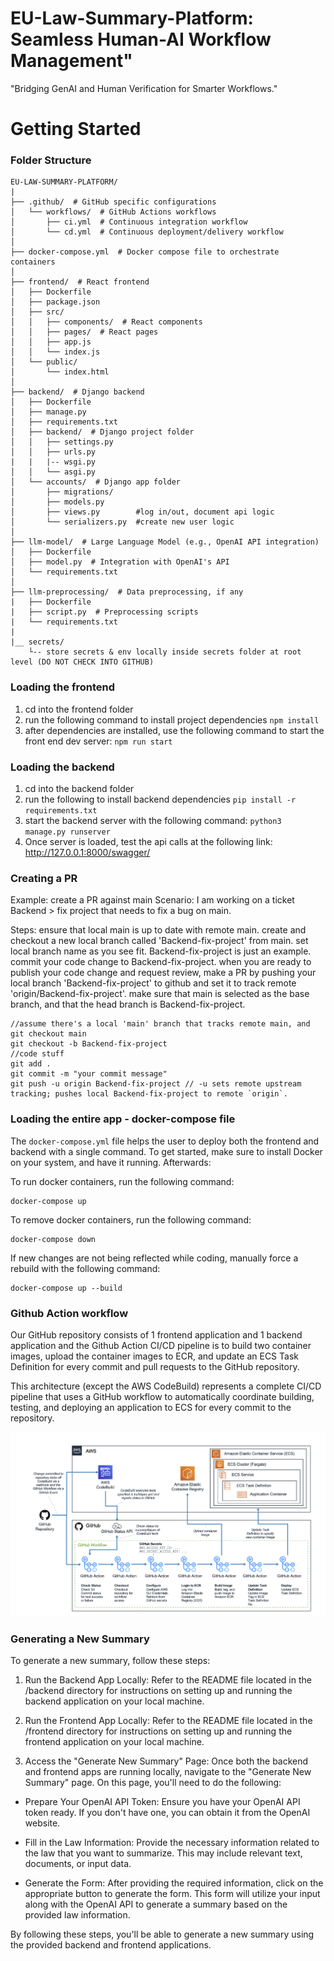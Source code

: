 # EU-Law-Summary-Platform: Seamless Human-AI Workflow Management"
"Bridging GenAI and Human Verification for Smarter Workflows."


# Getting Started
### Folder Structure
```
EU-LAW-SUMMARY-PLATFORM/
|
├── .github/  # GitHub specific configurations
│   └── workflows/  # GitHub Actions workflows
│       ├── ci.yml  # Continuous integration workflow
│       └── cd.yml  # Continuous deployment/delivery workflow
│
├── docker-compose.yml  # Docker compose file to orchestrate containers
│
├── frontend/  # React frontend
│   ├── Dockerfile
│   ├── package.json
│   ├── src/
│   │   ├── components/  # React components
│   │   ├── pages/  # React pages
│   │   ├── app.js
│   │   └── index.js
│   └── public/
│       └── index.html
│
├── backend/  # Django backend
│   ├── Dockerfile
│   ├── manage.py
│   ├── requirements.txt
│   ├── backend/  # Django project folder
│   │   ├── settings.py
│   │   ├── urls.py
|   |   |-- wsgi.py
│   │   └── asgi.py
│   └── accounts/  # Django app folder
│       ├── migrations/
│       ├── models.py
│       ├── views.py        #log in/out, document api logic
│       └── serializers.py  #create new user logic
│
├── llm-model/  # Large Language Model (e.g., OpenAI API integration)
│   ├── Dockerfile
│   ├── model.py  # Integration with OpenAI's API
│   └── requirements.txt
│
├── llm-preprocessing/  # Data preprocessing, if any
|   ├── Dockerfile
|   ├── script.py  # Preprocessing scripts
|   └── requirements.txt
|
|__ secrets/
    └-- store secrets & env locally inside secrets folder at root level (DO NOT CHECK INTO GITHUB)

```


### Loading the frontend
1. cd into the frontend folder
2. run the following command to install project dependencies
```npm install```
3. after dependencies are installed, use the following command to start the front end dev server:
```npm run start```


### Loading the backend
1. cd into the backend folder
2. run the following to install backend dependencies
```pip install -r requirements.txt```
3. start the backend server with the following command:
```python3 manage.py runserver```
4. Once server is loaded, test the api calls at the following link: http://127.0.0.1:8000/swagger/

### Creating a PR
Example: create a PR against main
Scenario: I am working on a ticket Backend > fix project that needs to fix a bug on main.

Steps:
ensure that local main is up to date with remote main.
create and checkout a new local branch called 'Backend-fix-project' from main.
set local branch name as you see fit. Backend-fix-project is just an example.
commit your code change to Backend-fix-project.
when you are ready to publish your code change and request review, make a PR by
pushing your local branch 'Backend-fix-project' to github and set it to track remote 'origin/Backend-fix-project'.
make sure that main is selected as the base branch, and that the head branch is Backend-fix-project.

```
//assume there's a local 'main' branch that tracks remote main, and
git checkout main
git checkout -b Backend-fix-project
//code stuff
git add .
git commit -m "your commit message"
git push -u origin Backend-fix-project // -u sets remote upstream tracking; pushes local Backend-fix-project to remote `origin`.
```

### Loading the entire app - docker-compose file
The `docker-compose.yml` file helps the user to deploy both the frontend and backend with a single command. To get started, make sure to install Docker on your system, and have it running. Afterwards:

To run docker containers, run the following command:
```shell
docker-compose up
```
To remove docker containers, run the following command:
```shell
docker-compose down
```
If new changes are not being reflected while coding, manually force a rebuild with the following command:
```shell
docker-compose up --build
```


### Github Action workflow
Our GitHub repository consists of 1 frontend application and 1 backend application and the Github Action CI/CD pipeline is to build two container images, upload the container images to ECR, and update an ECS Task Definition for every commit and pull requests to the GitHub repository.

This architecture (except the AWS CodeBuild) represents a complete CI/CD pipeline that uses a GitHub workflow to automatically coordinate building, testing, and deploying an application to ECS for every commit to the repository.

![github](github-workflow.png)



### Generating a New Summary
To generate a new summary, follow these steps:

1. Run the Backend App Locally: Refer to the README file located in the /backend directory for instructions on setting up and running the backend application on your local machine.

2. Run the Frontend App Locally: Refer to the README file located in the /frontend directory for instructions on setting up and running the frontend application on your local machine.

3. Access the "Generate New Summary" Page: Once both the backend and frontend apps are running locally, navigate to the "Generate New Summary" page. On this page, you'll need to do the following:

- Prepare Your OpenAI API Token: Ensure you have your OpenAI API token ready. If you don't have one, you can obtain it from the OpenAI website.

- Fill in the Law Information: Provide the necessary information related to the law that you want to summarize. This may include relevant text, documents, or input data.

- Generate the Form: After providing the required information, click on the appropriate button to generate the form. This form will utilize your input along with the OpenAI API to generate a summary based on the provided law information.

By following these steps, you'll be able to generate a new summary using the provided backend and frontend applications.

